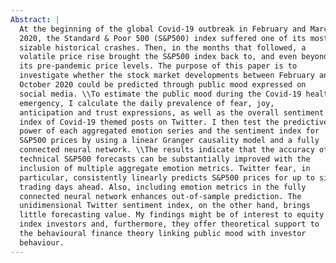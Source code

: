 ```yaml
---
Abstract: |
  At the beginning of the global Covid-19 outbreak in February and March
  2020, the Standard & Poor 500 (S&P500) index suffered one of its most
  sizable historical crashes. Then, in the months that followed, a
  volatile price rise brought the S&P500 index back to, and even beyond,
  its pre-pandemic price levels. The purpose of this paper is to
  investigate whether the stock market developments between February and
  October 2020 could be predicted through public mood expressed on
  social media. \\To estimate the public mood during the Covid-19 health
  emergency, I calculate the daily prevalence of fear, joy,
  anticipation and trust expressions, as well as the overall sentiment
  index of Covid-19 themed posts on Twitter. I then test the predictive
  power of each aggregated emotion series and the sentiment index for
  S&P500 prices by using a linear Granger causality model and a fully
  connected neural network. \\The results indicate that the accuracy of
  technical S&P500 forecasts can be substantially improved with the
  inclusion of multiple aggregate emotion metrics. Twitter fear, in
  particular, consistently linearly predicts S&P500 prices for up to six
  trading days ahead. Also, including emotion metrics in the fully
  connected neural network enhances out-of-sample prediction. The
  unidimensional Twitter sentiment index, on the other hand, brings
  little forecasting value. My findings might be of interest to equity
  index investors and, furthermore, they offer theoretical support to
  the behavioural finance theory linking public mood with investor
  behaviour.
---
```



